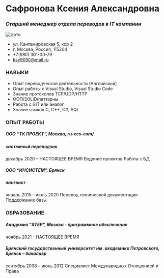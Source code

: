 # Сафронова Ксения Александровна
### _Старший менеджер отдела переводов в IT компании_
![фото](blob:https://web.telegram.org/ebbfeb55-4031-493f-bc49-cf43985c928b)

* ул. Кантемировская 5, кор 2
* г. Москва, Россия, 115304
* +7(980) 301-00-79
* ksy9090@mail.ru

### НАВЫКИ

* Опыт переводческой деятельности (Английский)
* Опыт работы с Visual Studio,  Visual Studio Code
* Знание протоколов TCP/UDP/HTTP
* ООП/SOLID/паттерны
* Работа с GIT или аналог
* Знание языков С, С++, C#, SQL

### ОПЫТ РАБОТЫ
##### ООО “ТК ПРОЕКТ”, Москва, ru-ccs-com/
##### _системный переводчик_
декабрь 2020 – НАСТОЯЩЕЕ ВРЕМЯ
Ведение проектов
Работа с БД

##### ООО “ИНСИСТЕМ”, Брянск
##### _лингвист_
январь 2015 – июль 2020
Перевод технической документации
Поддержание базы 

### ОБРАЗОВАНИЕ
##### Академия “STEP”, Москва -  программное обеспечение
ноябрь 2021 - НАСТОЯЩЕЕ ВРЕМЯ
##### Брянский государственный университет им. академика Петровского, Брянск – бакалавр
сентябрь 2008 – июнь 2012
Специалист Международных Отношенией и Права


